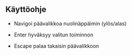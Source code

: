 ## Käyttöohje

- Navigoi päävalikkoa nuolinäppäimin (ylös/alas)

- Enter hyväksyy valitun toiminnon

- Escape palaa takaisin päävalikkoon

